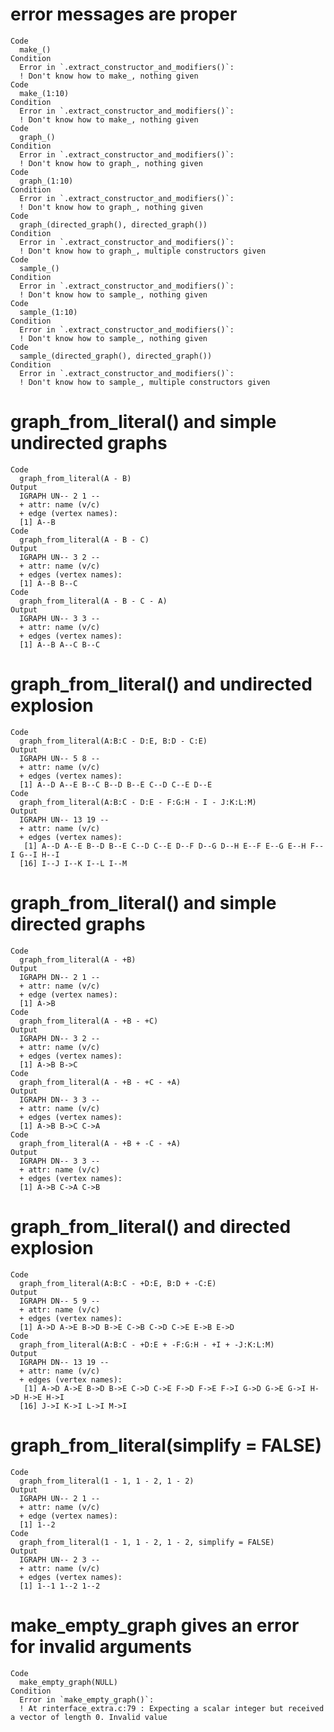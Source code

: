 # error messages are proper

    Code
      make_()
    Condition
      Error in `.extract_constructor_and_modifiers()`:
      ! Don't know how to make_, nothing given
    Code
      make_(1:10)
    Condition
      Error in `.extract_constructor_and_modifiers()`:
      ! Don't know how to make_, nothing given
    Code
      graph_()
    Condition
      Error in `.extract_constructor_and_modifiers()`:
      ! Don't know how to graph_, nothing given
    Code
      graph_(1:10)
    Condition
      Error in `.extract_constructor_and_modifiers()`:
      ! Don't know how to graph_, nothing given
    Code
      graph_(directed_graph(), directed_graph())
    Condition
      Error in `.extract_constructor_and_modifiers()`:
      ! Don't know how to graph_, multiple constructors given
    Code
      sample_()
    Condition
      Error in `.extract_constructor_and_modifiers()`:
      ! Don't know how to sample_, nothing given
    Code
      sample_(1:10)
    Condition
      Error in `.extract_constructor_and_modifiers()`:
      ! Don't know how to sample_, nothing given
    Code
      sample_(directed_graph(), directed_graph())
    Condition
      Error in `.extract_constructor_and_modifiers()`:
      ! Don't know how to sample_, multiple constructors given

# graph_from_literal() and simple undirected graphs

    Code
      graph_from_literal(A - B)
    Output
      IGRAPH UN-- 2 1 -- 
      + attr: name (v/c)
      + edge (vertex names):
      [1] A--B
    Code
      graph_from_literal(A - B - C)
    Output
      IGRAPH UN-- 3 2 -- 
      + attr: name (v/c)
      + edges (vertex names):
      [1] A--B B--C
    Code
      graph_from_literal(A - B - C - A)
    Output
      IGRAPH UN-- 3 3 -- 
      + attr: name (v/c)
      + edges (vertex names):
      [1] A--B A--C B--C

# graph_from_literal() and undirected explosion

    Code
      graph_from_literal(A:B:C - D:E, B:D - C:E)
    Output
      IGRAPH UN-- 5 8 -- 
      + attr: name (v/c)
      + edges (vertex names):
      [1] A--D A--E B--C B--D B--E C--D C--E D--E
    Code
      graph_from_literal(A:B:C - D:E - F:G:H - I - J:K:L:M)
    Output
      IGRAPH UN-- 13 19 -- 
      + attr: name (v/c)
      + edges (vertex names):
       [1] A--D A--E B--D B--E C--D C--E D--F D--G D--H E--F E--G E--H F--I G--I H--I
      [16] I--J I--K I--L I--M

# graph_from_literal() and simple directed graphs

    Code
      graph_from_literal(A - +B)
    Output
      IGRAPH DN-- 2 1 -- 
      + attr: name (v/c)
      + edge (vertex names):
      [1] A->B
    Code
      graph_from_literal(A - +B - +C)
    Output
      IGRAPH DN-- 3 2 -- 
      + attr: name (v/c)
      + edges (vertex names):
      [1] A->B B->C
    Code
      graph_from_literal(A - +B - +C - +A)
    Output
      IGRAPH DN-- 3 3 -- 
      + attr: name (v/c)
      + edges (vertex names):
      [1] A->B B->C C->A
    Code
      graph_from_literal(A - +B + -C - +A)
    Output
      IGRAPH DN-- 3 3 -- 
      + attr: name (v/c)
      + edges (vertex names):
      [1] A->B C->A C->B

# graph_from_literal() and directed explosion

    Code
      graph_from_literal(A:B:C - +D:E, B:D + -C:E)
    Output
      IGRAPH DN-- 5 9 -- 
      + attr: name (v/c)
      + edges (vertex names):
      [1] A->D A->E B->D B->E C->B C->D C->E E->B E->D
    Code
      graph_from_literal(A:B:C - +D:E + -F:G:H - +I + -J:K:L:M)
    Output
      IGRAPH DN-- 13 19 -- 
      + attr: name (v/c)
      + edges (vertex names):
       [1] A->D A->E B->D B->E C->D C->E F->D F->E F->I G->D G->E G->I H->D H->E H->I
      [16] J->I K->I L->I M->I

# graph_from_literal(simplify = FALSE)

    Code
      graph_from_literal(1 - 1, 1 - 2, 1 - 2)
    Output
      IGRAPH UN-- 2 1 -- 
      + attr: name (v/c)
      + edge (vertex names):
      [1] 1--2
    Code
      graph_from_literal(1 - 1, 1 - 2, 1 - 2, simplify = FALSE)
    Output
      IGRAPH UN-- 2 3 -- 
      + attr: name (v/c)
      + edges (vertex names):
      [1] 1--1 1--2 1--2

# make_empty_graph gives an error for invalid arguments

    Code
      make_empty_graph(NULL)
    Condition
      Error in `make_empty_graph()`:
      ! At rinterface_extra.c:79 : Expecting a scalar integer but received a vector of length 0. Invalid value

